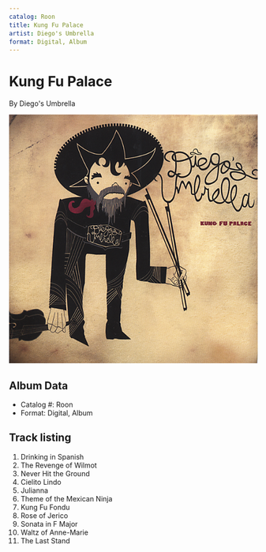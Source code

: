 ```yaml
---
catalog: Roon
title: Kung Fu Palace
artist: Diego's Umbrella
format: Digital, Album
---
```


# Kung Fu Palace

By Diego's Umbrella

![](../../assets/albumcovers/Diegos_Umbrella-Kung_Fu_Palace.png)

## Album Data

- Catalog #: Roon
- Format: Digital, Album


## Track listing


1. Drinking in Spanish
2. The Revenge of Wilmot
3. Never Hit the Ground
4. Cielito Lindo
5. Julianna
6. Theme of the Mexican Ninja
7. Kung Fu Fondu
8. Rose of Jerico
9. Sonata in F Major
10. Waltz of Anne-Marie
11. The Last Stand

